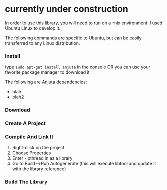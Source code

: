 # currently under construction #

In order to use this library, you will need to run on a `*`nix environment. I used Ubuntu Linux to develop it.

The following commands are specific to Ubuntu, but can be easily transferred to any Linux distribution.

### Install ###
type ` sudo apt-get install anjuta ` in the console OR
you can use your favorite package manager to download it

The following are Anjuta dependencies:
  * blah
  * blah2

### Download ###

### Create A Project ###

### Compile And Link It ###
  1. Right-click on the project
  1. Choose Properties
  1. Enter -lpthread in as a library
  1. Go to Build-->Run Autogenerate (this will execute libtool and update it with the library reference)

### Build The Library ###